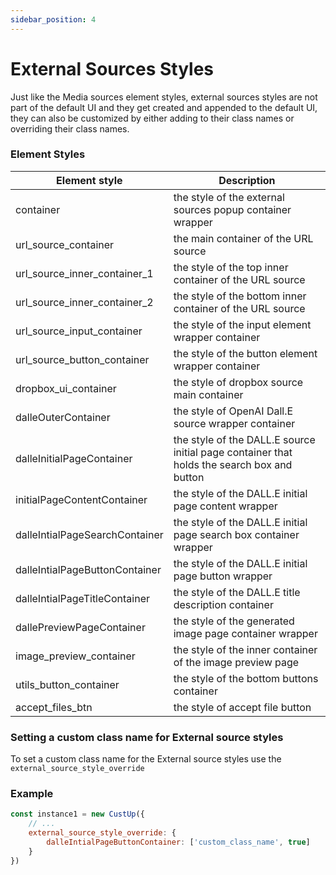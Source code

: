 ```yaml
---
sidebar_position: 4
---
```


# External Sources Styles

Just like the Media sources element styles, external sources styles are not part of the default UI and they get created and appended to the 
default UI, they can also be customized by either adding to their class names or overriding their class names.  
  
### Element Styles

| Element style | Description |
| ---- | ---- |
container | the style of the external sources popup container wrapper
url_source_container | the main container of the URL source 
url_source_inner_container_1 | the style of the top inner container of the URL source
url_source_inner_container_2 | the style of the bottom inner container of the URL source
url_source_input_container | the style of the input element wrapper container
url_source_button_container | the style of the button element wrapper container
dropbox_ui_container | the style of dropbox source main container
dalleOuterContainer | the style of OpenAI Dall.E source wrapper container
dalleInitialPageContainer | the style of the DALL.E source initial page container that holds the search box and button
initialPageContentContainer | the style of the DALL.E initial page content wrapper
dalleIntialPageSearchContainer | the style of the DALL.E initial page search box container wrapper
dalleIntialPageButtonContainer | the style of the DALL.E initial page button wrapper
dalleIntialPageTitleContainer | the style of the DALL.E title description container
dallePreviewPageContainer | the style of the generated image page container wrapper
image_preview_container | the style of the inner container of the image preview page
utils_button_container | the style of the bottom buttons container
accept_files_btn | the style of accept file button


### Setting a custom class name for External source styles

To set a custom class name for the External source styles use the `external_source_style_override`

### Example

```js
const instance1 = new CustUp({
    // ...
    external_source_style_override: {
        dalleIntialPageButtonContainer: ['custom_class_name', true]
    }
})
```
